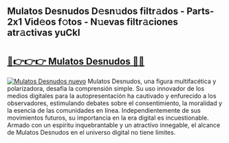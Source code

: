 ## Mulatos Desnudos D𝚎sn𝚞dos filtr𝚊dos - Parts-2x1 Vid𝚎os f𝚘tos - N𝚞evas filtr𝚊ciones atr𝚊ctivas yuCkI

# <h2><a href="http://mbcr5ay.tromn.icu/?c=Mulatos+Desnudos">🔗👉👉👉 Mulatos Desnudos 🔗🔗</a></h2>

[![Mulatos Desnudos nuevo](https://i.imgur.com/pEAQMta.gif)](http://mbcr5ay.tromn.icu/?c=Mulatos+Desnudos)
Mulatos Desnudos, una figura multifacética y polarizadora, desafía la comprensión simple. Su uso innovador de los medios digitales para la autopresentación ha cautivado y enfurecido a los observadores, estimulando debates sobre el consentimiento, la moralidad y la esencia de las comunidades en línea. Independientemente de sus movimientos futuros, su importancia en la era digital es incuestionable. Armado con un espíritu inquebrantable y un atractivo innegable, el alcance de Mulatos Desnudos en el universo digital no tiene límites.
